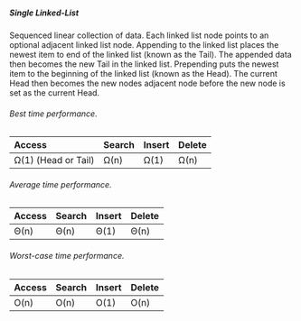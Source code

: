 ##### Single Linked-List

Sequenced linear collection of data. Each linked list node points to an optional adjacent linked list node. Appending to the linked list places the newest item to end of the linked list (known as the Tail). The appended data then becomes the new Tail in the linked list. Prepending puts the newest item to the beginning of the linked list (known as the Head). The current Head then becomes the new nodes adjacent node before the new node is set as the current Head.

###### Best time performance.

| Access              | Search  | Insert  | Delete  |
| :---                | :---    | :---    | :---    |
| Ω(1) (Head or Tail) | Ω(n)    | Ω(1)    | Ω(n)    |

###### Average time performance.

| Access    | Search    | Insert    | Delete    |
| :---      | :---      | :---      | :---      |
| Θ(n)      | Θ(n)      | Θ(1)      | Θ(n)      |

###### Worst-case time performance.

| Access   | Search    | Insert    | Delete    |
| :---     | :---      | :---      | :---      |
| O(n)     | O(n)      | O(1)      | O(n)      |